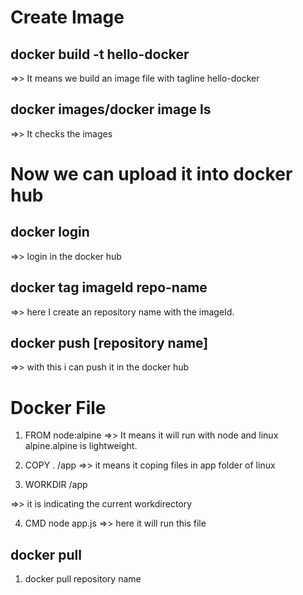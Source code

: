 # Create Image

## docker build -t hello-docker

=>> It means we build an image file with tagline hello-docker

## docker images/docker image ls

=>> It checks the images

# Now we can upload it into docker hub

## docker login

=>> login in the docker hub

## docker tag imageId repo-name

=>> here I create an repository name with the imageId.

## docker push [repository name]

=>> with this i can push it in the docker hub

# Docker File

1. FROM node:alpine
   =>> It means it will run with node and linux alpine.alpine is lightweight.

2. COPY . /app
   =>> it means it coping files in app folder of linux

3. WORKDIR /app

=>> it is indicating the current workdirectory

4. CMD node app.js
   =>> here it will run this file

## docker pull

1.  docker pull repository name
